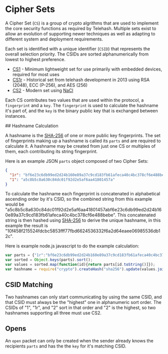 Cipher Sets
===========

A Cipher Set (`CS`) is a group of crypto algrithms that are used to implement the core security functions as required by Telehash.  Multiple sets exist to allow an evolution of supporting newer techniques as well as adapting to different system and deployment requirements.

Each set is identified with a unique identifier (`CSID`) that represents the overall selection priority. The CSIDs are sorted alphanumerically from lowest to highest preference.

* [CS1][] - Minimum lightweight set for use primarily with embedded devices, required for most uses
* [CS1r][] - Historical set from telehash development in 2013 using RSA (2048), ECC (P-256), and AES (256)
* [CS2][] - Modern set using [NaCl](http://nacl.cr.yp.to/)

Each CS contributes two values that are used within the protocol, a `fingerprint` and a `key`.  The `fingerprint` is used to calculate the hashname it's part of, and the `key` is the binary public key that is exchanged between instances.

<a name="hashnames" />
## Hashname Calculation

A hashname is the [SHA-256][] of one or more public key fingerprints.  The set of fingerprints making up a hashname is called its `parts` and are required to calculate it.  A hashname may be created from just one CS or multiples of them, each contributing its string fingerprint.

Here is an example JSON `parts` object composed of two Cipher Sets:

```json
{
  "1r": "bf6e23c6db99ed2d24b160e89a37c9cd183fb61afeca40c4bc378cf6e488bebe",
  "1": "a5c8b5c8a630c84dc01f92d2e5af6aa41801457a"
}
```

To calculate the hashname each fingerprint is concatenated in alphabetical ascending order by it's CSID, so the combined string from this example would be "a5c8b5c8a630c84dc01f92d2e5af6aa41801457abf6e23c6db99ed2d24b160e89a37c9cd183fb61afeca40c4bc378cf6e488bebe". This concatenated string is then hashed using [SHA-256][] to derive the unique hashname, in this example the result is "10f458f215524fdcbc5853fff77fbd6624536332f6a2d64eaee06985536db12c".

Here is example node.js javascript to do the example calculation:

```js
var parts = {"1r":"bf6e23c6db99ed2d24b160e89a37c9cd183fb61afeca40c4bc378cf6e488bebe","1":"a5c8b5c8a630c84dc01f92d2e5af6aa41801457a"};
var sorted = Object.keys(parts).sort();
var values = sorted.map(function(id){return parts[id.toString()]});
var hashname = require("crypto").createHash("sha256").update(values.join("")).digest("hex");
```

## CSID Matching

Two hashnames can only start communicating by using the same CSID, and that CSID must always be the "highest" one in alphanumeric sort order.  The CSIDs of "1", "1r", and "2" sort in that order and "2" is the highest, so two hashnames supporting all three must use CS2.

## Opens

An `open` packet can only be created when the sender already knows the recipients `parts` and has the the `key` for it's matching CSID.





[sha-256]: https://en.wikipedia.org/wiki/SHA-2
[cs1]: cipher_set_1.md
[cs1r]: cipher_set_1r.md
[cs2]: cipher_set_2.md
